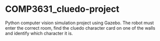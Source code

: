 # COMP3631_cluedo-project
Python computer vision simulation project using Gazebo. The robot must enter the correct room, find the cluedo character card on one of the walls and identify which character it is.
